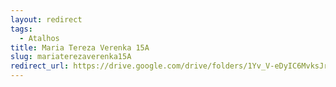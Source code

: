 ```yaml
---
layout: redirect
tags:
  - Atalhos
title: Maria Tereza Verenka 15A
slug: mariaterezaverenka15A
redirect_url: https://drive.google.com/drive/folders/1Yv_V-eDyIC6MvksJrsLpK54jdDCx5PS3?usp=drive_link
---
```

